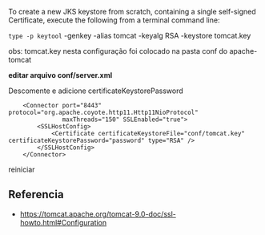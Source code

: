 

To create a new JKS keystore from scratch, containing a single self-signed Certificate, execute the following from a terminal command line:

`type -p keytool`  -genkey -alias tomcat -keyalg RSA -keystore tomcat.key

obs: tomcat.key nesta configuração foi colocado na pasta conf do apache-tomcat

**editar arquivo conf/server.xml**

Descomente e adicione certificateKeystorePassword
```
    <Connector port="8443" protocol="org.apache.coyote.http11.Http11NioProtocol"
               maxThreads="150" SSLEnabled="true">
        <SSLHostConfig>
            <Certificate certificateKeystoreFile="conf/tomcat.key" certificateKeystorePassword="password" type="RSA" />
        </SSLHostConfig>
    </Connector>
```

reiniciar


## Referencia
- https://tomcat.apache.org/tomcat-9.0-doc/ssl-howto.html#Configuration